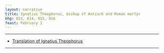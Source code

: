 ```yaml
---
layout: narrative
title: Ignatius Theophorus, bishop of Antioch and Roman martyr
bhg: 813, 814, 815, 816
feast: February 1
---
```


---

- [Translation of Ignatius Theophorus](https://cjkoepke1.github.io/greek-hagiography/texts/translatio-ignatii-theophori)

---
